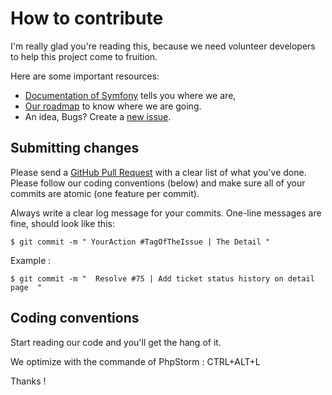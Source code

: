 # How to contribute

I'm really glad you're reading this, because we need volunteer developers to help this project come to fruition.

Here are some important resources:

  * [Documentation of Symfony](https://symfony.com/doc/current/index.html) tells you where we are,
  * [Our roadmap](https://github.com/Mapsred/TicketingBundle/projects?query=is%3Aopen) to know where we are going.
  * An idea, Bugs? Create a [new issue](https://github.com/Mapsred/TicketingBundle/issues/new/choose).

## Submitting changes

Please send a [GitHub Pull Request](https://github.com/Mapsred/TicketingBundle/compare) with a clear list of what you've done. 
Please follow our coding conventions (below) and make sure all of your commits are atomic (one feature per commit).

Always write a clear log message for your commits. One-line messages are fine, should look like this:

    $ git commit -m " YourAction #TagOfTheIssue | The Detail "

Example :

    $ git commit -m "  Resolve #75 | Add ticket status history on detail page  "

## Coding conventions

Start reading our code and you'll get the hang of it. 

We optimize with the commande of PhpStorm : CTRL+ALT+L

Thanks !
